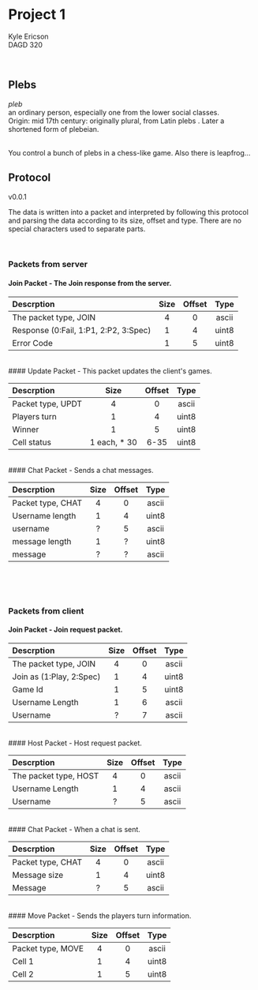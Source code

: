 # Project 1
Kyle Ericson  
DAGD 320

<br>

## Plebs
_pleb_  
an ordinary person, especially one from the lower social classes.  
Origin: mid 17th century: originally plural, from Latin plebs . Later a shortened form of plebeian.

<br>
You control a bunch of plebs in a chess-like game. Also there is leapfrog...

<br>

## Protocol
v0.0.1  


The data is written into a packet and interpreted by following this protocol and parsing the data according to its size, offset and type. There are no special characters used to separate parts.

<br>

### Packets from server


#### Join Packet - The Join response from the server.  

| Descrption | Size | Offset | Type |
|:---|:---:|:---:|:---:|
|The packet type, JOIN|4|0|ascii|
|Response (0:Fail, 1:P1, 2:P2, 3:Spec)|1|4|uint8|
|Error Code|1|5|uint8|


<br>
#### Update Packet - This packet updates the client's games.

| Descrption | Size | Offset | Type |
|:---|:---:|:---:|:---:|
|Packet type, UPDT|4|0|ascii|
|Players turn|1|4|uint8|
|Winner|1|5|uint8|
|Cell status|1 each, * 30|6-35|uint8|

<br>
#### Chat Packet - Sends a chat messages.

| Descrption | Size | Offset | Type |
|:---|:---:|:---:|:---:|
|Packet type, CHAT|4|0|ascii|
|Username length|1|4|uint8|
|username|?|5|ascii|
|message length|1|?|uint8|
|message|?|?|ascii|

<br>
<br>
<br>

### Packets from client

#### Join Packet - Join request packet.

| Descrption | Size | Offset | Type |
|:---|:---:|:---:|:---:|
|The packet type, JOIN|4|0|ascii|
|Join as (1:Play, 2:Spec)|1|4|uint8|
|Game Id|1|5|uint8|
|Username Length|1|6|ascii|
|Username|?|7|ascii|

<br>
#### Host Packet - Host request packet.

| Descrption | Size | Offset | Type |
|:---|:---:|:---:|:---:|
|The packet type, HOST|4|0|ascii|
|Username Length|1|4|ascii|
|Username|?|5|ascii|

<br>
#### Chat Packet - When a chat is sent.

| Descrption | Size | Offset | Type |
|:---|:---:|:---:|:---:|
|Packet type, CHAT|4|0|ascii|
|Message size|1|4|uint8|
|Message|?|5|ascii|

<br>
#### Move Packet - Sends the players turn information.

| Descrption | Size | Offset | Type |
|:---|:---:|:---:|:---:|
|Packet type, MOVE|4|0|ascii|
|Cell 1|1|4|uint8|
|Cell 2|1|5|uint8|
